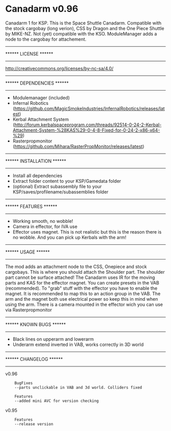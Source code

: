 Canadarm v0.96
========================================
Canadarm 1 for KSP.
This is the Space Shuttle Canadarm. Compatible with the stock cargobay (long verion), CSS by Dragon and the One Piece Shuttle by MIKE-NZ. Not (yet) compatible with the KSO.
ModuleManager adds a node to the cargobay for attachement.

********************************
****** LICENSE ******
*******************************
http://creativecommons.org/licenses/by-nc-sa/4.0/


********************************
****** DEPENDENCIES ******
*******************************
-	Modulemanager (included)
-	Infernal Robotics (https://github.com/MagicSmokeIndustries/InfernalRobotics/releases/latest)
-	Kerbal Attachment System (http://forum.kerbalspaceprogram.com/threads/92514-0-24-2-Kerbal-Attachment-System-%28KAS%29-0-4-8-Fixed-for-0-24-2-x86-x64-%29)
-	Rasterpropmonitor (https://github.com/Mihara/RasterPropMonitor/releases/latest)

********************************
****** INSTALLATION ******
*******************************
-	Install all dependencies
-	Extract folder content to your KSP/Gamedata folder
-	(optional) Extract subassembly file to your KSP/saves/profilename/subassemblies folder


********************************
****** FEATURES ******
*******************************
-	Working smooth, no wobble!
-	Camera in effector, for IVA use
-	Effector uses magnet. This is not realistic but this is the reason there is no wobble. And you can pick up Kerbals with the arm!


********************************
****** USAGE ******
*******************************
The mod adds an attachment node to the CSS, Onepiece and stock cargobays. This is where you should attach the Shoulder part. The shoulder part cannot be surface attached!
The Canadarm uses IR for the moving parts and KAS for the effector magnet. You can create presets in the VAB (recommended).
To "grab" stuff with the effector you have to enable the magnet. It is recommended to map this to an action group in the VAB.
The arm and the magnet both use electrical power so keep this in mind when using the arm. There is a camera mounted in the effector wich you can use via Rasterpropmonitor


********************************
****** KNOWN BUGS ******
*******************************
-	Black lines on upperarm and lowerarm
-	Underarm extend inverted in VAB, works correctly in 3D world

********************************
****** CHANGELOG ******
*******************************
v0.96

		BugFixes
		--parts unclickable in VAB and 3d world. Colliders fixed
		
		Features
		--added mini AVC for version checking
v0.95

		Features
		--release version
